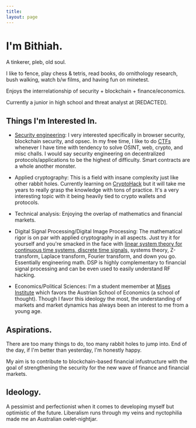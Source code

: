 ```yaml
---
title:
layout: page
---
```


<a rel="me" style="display:none;" href="https://mastodon.social/@tekknolagi">Mastodon</a>

<h1>I'm Bithiah.</h1>

A tinkerer, pleb, old soul. 

I like to fence, play chess & tetris, read books, do ornithology research, bush walking, watch b/w films, and having fun on minetest.

Enjoys the interrelationship of security + blockchain + finance/economics.

Currently a junior in high school and threat analyst at [REDACTED]. 

## Things I'm Interested In.

* [Security engineering](https://pentesterlab.com/profile/3c9762377542915b2cc2fbdf94): I very interested specifically in browser security, blockchain security, and opsec. In my free time, I like to do [CTFs](https://ctftime.org/team/226953) whenever I have time with tendency to solve OSINT, web, crypto, and misc challs. I would say security engineering on decentralized protocols/applications to be the highest of difficulty. Smart contracts are a whole another monster.
  
* Applied cryptography: This is a field with insane complexity just like other rabbit holes. Currently learning on [CryptoHack](https://cryptohack.org/) but it will take me years to really grasp the knowledge with tons of practice. It's a very interesting topic with it being heavily tied to crypto wallets and protocols.

* Technical analysis: Enjoying the overlap of mathematics and financial markets.

* Digital Signal Processing/Digital Image Processing: The mathematical rigor is on par with applied cryptography in all aspects. Just try it for yourself and you're smacked in the face with [linear system theory for continuous time systems, discrete time signals,](https://ece.uwaterloo.ca/~ssundara/courses/notes/linear_systems.pdf) systems theory, Z-transform, Laplace transform, Fourier transform, and down you go. Essentially engineering math. DSP is highly complementary to financial signal processing and can be even used to easily understand RF hacking.

* Economics/Political Sciences: I'm a student memember at [Mises Institute](https://mises.org/) which favors the Austrian School of Economics (a school of thought). Though I favor this ideology the most, the understanding of markets and market dynamics has always been an interest to me from a young age. 

## Aspirations.

There are too many things to do, too many rabbit holes to jump into. End of the day, if I'm better than yesterday, I'm honestly happy.

My aim is to contribute to blockchain-based financial infustructure with the goal of strengthening the security for the new wave of finance and financial markets.  

## Ideology.

A pessimist and perfectionist when it comes to developing myself but optimistic of the future. 
Liberalism runs through my veins and nyctophilia made me an Australian owlet-nightjar. 



